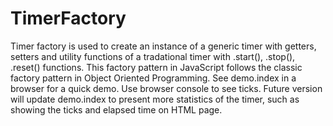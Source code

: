 TimerFactory
============

Timer factory is used to create an instance of a generic timer with getters, setters and utility functions of a tradational timer with .start(), .stop(), .reset() functions. This factory pattern in JavaScript follows the classic factory pattern in Object Oriented Programming. See demo.index in a browser for a quick demo. Use browser console to see ticks. Future version will update demo.index to present more statistics of the timer, such as showing the ticks and elapsed time on HTML page.
